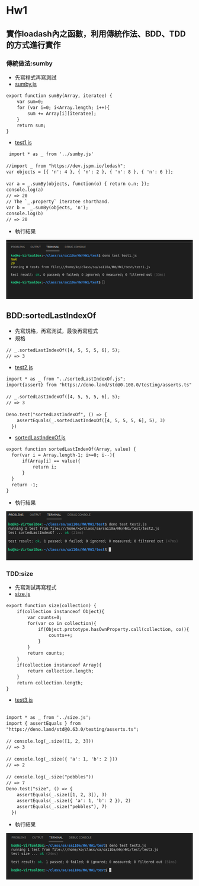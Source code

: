 # Hw1
## 實作loadash內之函數，利用傳統作法、BDD、TDD的方式進行實作
### 傳統做法:sumby
* 先寫程式再寫測試
* [sumby.js](https://github.com/www-abcdefg/sa110a/blob/master/HW/HW1/sumby.js)
```
export function sumBy(Array, iteratee) {
    var sum=0;
    for (var i=0; i<Array.length; i++){
        sum += Array[i][iteratee];
    } 
    return sum;
}
```
* [test1.js](https://github.com/www-abcdefg/sa110a/blob/master/HW/HW1/test/test1.js)
```
 import * as _ from '../sumby.js'

//import _ from "https://dev.jspm.io/lodash";
var objects = [{ 'n': 4 }, { 'n': 2 }, { 'n': 8 }, { 'n': 6 }];
 
var a = _.sumBy(objects, function(o) { return o.n; });
console.log(a)
// => 20
// The `_.property` iteratee shorthand.
var b =  _.sumBy(objects, 'n');
console.log(b)
// => 20
```
* 執行結果

![pic](https://github.com/www-abcdefg/sa110a/blob/master/pic/hw1/test1.png)

## BDD:sortedLastIndexOf
* 先寫規格，再寫測試，最後再寫程式
* 規格
```
// _.sortedLastIndexOf([4, 5, 5, 5, 6], 5);
// => 3
```
* [test2.js](https://github.com/www-abcdefg/sa110a/blob/master/HW/HW1/test/test2.js)
```
import * as _ from "../sortedLastIndexOf.js";
import{assert} from "https://deno.land/std@0.108.0/testing/asserts.ts"

// _.sortedLastIndexOf([4, 5, 5, 5, 6], 5);
// => 3

Deno.test("sortedLastIndexOf", () => {
    assertEquals(_.sortedLastIndexOf([4, 5, 5, 5, 6], 5), 3)
  })

```
* [sortedLastIndexOf.js](https://github.com/www-abcdefg/sa110a/blob/master/HW/HW1/sortedLastIndexOf.js)
```
export function sortedLastIndexOf(Array, value) {
  for(var i = Array.length-1; i>=0; i--){
      if(Array[i] == value){
          return i;
      }
  }
  return -1;
}
```
* 執行結果

![pic](https://github.com/www-abcdefg/sa110a/blob/master/pic/hw1/test2.png)

### TDD:size
* 先寫測試再寫程式
* [size.js](https://github.com/www-abcdefg/sa110a/blob/master/HW/HW1/size.js)
```
export function size(collection) {
    if(collection instanceof Object){
        var counts=0;
        for(var co in collection){
            if(Object.prototype.hasOwnProperty.call(collection, co)){
                counts++;
            }
        }
        return counts;
    }
    if(collection instanceof Array){
        return collection.length;
    }
    return collection.length;
}
```
* [test3.js](https://github.com/www-abcdefg/sa110a/blob/master/HW/HW1/test/test3.js)
```

import * as _ from '../size.js';
import { assertEquals } from "https://deno.land/std@0.63.0/testing/asserts.ts";

// console.log(_.size([1, 2, 3]))
// => 3
 
// console.log(_.size({ 'a': 1, 'b': 2 }))
// => 2
 
// console.log(_.size("pebbles"))
// => 7
Deno.test("size", () => {
    assertEquals(_.size([1, 2, 3]), 3)
    assertEquals(_.size({ 'a': 1, 'b': 2 }), 2)
    assertEquals(_.size("pebbles"), 7)
  })
```
* 執行結果

![pic](https://github.com/www-abcdefg/sa110a/blob/master/pic/hw1/test3.png)